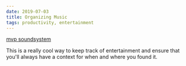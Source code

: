 ```yaml
---
date: 2019-07-03
title: Organizing Music
tags: productivity, entertainment
---
```


[mvp soundsystem](https://frankchimero.com/blog/2018/mvp-soundsystem/)

This is a really cool way to keep track of entertainment and ensure that you'll always have a context for when and where you found it.
